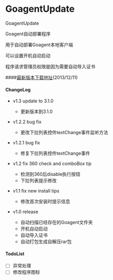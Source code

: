 GoagentUpdate
=============
        
GoagentUpdate

Goagent自动部署程序

用于自动部署Goagent本地客户端

可以设置开机自动启动

程序请求管理员权限是因为需要自动导入证书


####[最新版本下载地址](https://raw.github.com/sherlock99/GoagentUpdate/master/GoagentUpdate.exe)(2013/12/11)


#### ChangeLog ####
* v1.3 update to 3.1.0
    * 更新版本到3.1.0

* v1.2.2 bug fix
    * 更改下拉列表控件textChange事件监听方法

* v1.2.1 bug fix
    * 修复下拉列表控件textChange事件

* v1.2 fix 360 check and comboBox tip
    * 检测到360后disable执行按钮
    * 下拉列表提示修改

* v1.1 fix new install tips
    * 修改首次安装时提示信息

* v1.0 release
    * 自动扫描已经存在的Goagent文件夹
    * 开机自动启动
    * 自动导入证书
    * 自动打包生成自解压rar包


#### TodoList ####
- [ ] 异常处理
- [ ] 修改程序图标
